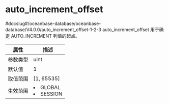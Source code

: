auto_increment_offset 
==========================================
#docslug#/oceanbase-database/oceanbase-database/V4.0.0/auto_increment_offset-1-2-3
auto_increment_offset 用于确定 AUTO_INCREMENT 列值的起点。


| **属性** |                                                   **描述**                                                   |
|--------|------------------------------------------------------------------------------------------------------------|
| 参数类型   | uint                                                                                                       |
| 默认值    | 1                                                                                                          |
| 取值范围   | \[1, 65535\]                                                                                               |
| 生效范围   | <li> GLOBAL   <li> SESSION    |



